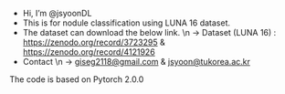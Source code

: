 - Hi, I’m @jsyoonDL 
- This is for nodule classification using LUNA 16 dataset.
- The dataset can download the below link.
\n  -> Dataset (LUNA 16) : https://zenodo.org/record/3723295 & https://zenodo.org/record/4121926
- Contact
\n  -> giseg2118@gmail.com & jsyoon@tukorea.ac.kr

The code is based on Pytorch 2.0.0
